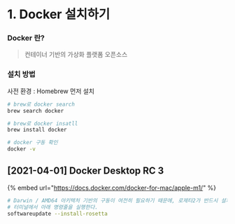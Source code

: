 # 1. Docker 설치하기

### Docker 란?

> 컨테이너 기반의 가상화 플랫폼 오픈소스

### 설치 방법

사전 환경 : Homebrew 먼저 설치

```bash
# brew로 docker search
brew search docker

# brew로 docker insatll
brew install docker

# docker 구동 확인
docker -v
```

## \[2021-04-01\] Docker Desktop RC 3

{% embed url="https://docs.docker.com/docker-for-mac/apple-m1/" %}

```bash
# Darwin / AMD64 아키텍처 기반의 구동이 여전히 필요하기 때문에, 로제타2가 반드시 설치되어 있어야 한다.
# 터미널에서 아래 명령줄을 실행한다.
softwareupdate --install-rosetta
```



